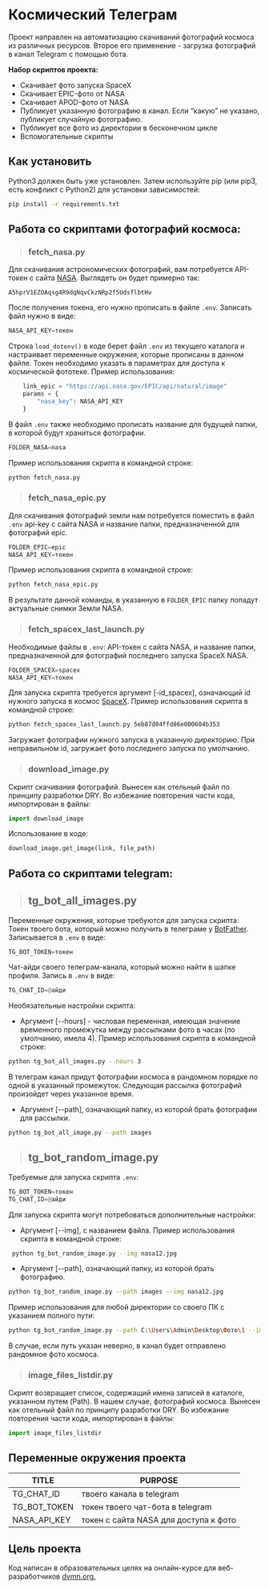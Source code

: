 # Космический Телеграм

Проект направлен на автоматизацию скачиваний фотографий космоса из различных ресурсов. Второе его применение - загрузка фотографий в канал Telegram с помощью бота.

**Набор скриптов проекта:**

- Скачивает фото запуска SpaceX
- Скачивает EPIC-фото от NASA
- Скачивает APOD-фото от NASA
- Публикует указанную фотографию в канал. Если “какую” не указано, публикует случайную фотографию.
- Публикует все фото из директории в бесконечном цикле
- Вспомогательные скрипты

## Как установить

Python3 должен быть уже установлен. Затем используйте pip (или pip3, есть конфликт с Python2) для установки зависимостей:

```sh
pip install -r requirements.txt
```

## Работа со скриптами фотографий космоса:

> ### fetch_nasa.py
Для скачивания астрономических фотографий, вам потребуется API-токен с сайта [NASA](https://api.nasa.gov/). Выглядеть он будет примерно так:

`
A5hprV1EZOAqsg4R9dqNqvCkzNRp2f5UdsflbtHv
`

После получения токена, его нужно прописать в файле `.env`.
Записать файл нужно в виде:

```python
NASA_API_KEY=токен
```

Cтрока `load_dotenv()` в коде берет файл `.env` из текущего каталога и настраивает переменные окружения, которые прописаны в данном файле.
Токен необходимо указать в параметрах для доступа к космической фототеке. Пример использования:

```python
    link_epic = "https://api.nasa.gov/EPIC/api/natural/image"
    params = {
        "nasa_key": NASA_API_KEY
    }
```

В файл `.env` также необходимо прописать название для будущей папки, в которой будут храниться фотографии.

```python
FOLDER_NASA=nasa
```

Пример использования скрипта в командной строке:
```sh
python fetch_nasa.py
```

> ### fetch_nasa_epic.py
Для скачивания фотографий земли нам потребуется поместить в файл `.env` api-key с сайта NASA и название папки, предназначенной для фотографий epic. 

```python
FOLDER_EPIC=epic 
NASA_API_KEY=токен
```

Пример использования скрипта в командной строке:
```sh
python fetch_nasa_epic.py
```
В результате данной команды, в указанную в `FOLDER_EPIC` папку попадут актуальные снимки Земли NASA. 

> ### fetch_spacex_last_launch.py
Необходимые файлы в `.env`: API-токен c сайта NASA,  и название папки, предназначенной для фотографий последнего запуска SpaceX NASA.

```python
FOLDER_SPACEX=spacex
NASA_API_KEY=токен
```

Для запуска скрипта требуется аргумент [-id_spacex], означающий id нужного запуска в космос [SpaceX](https://api.spacexdata.com/v5/launches/).
Пример использования скрипта в командной строке:
```sh
python fetch_spacex_last_launch.py 5eb87d04ffd86e000604b353
```
Загружает фотографии нужного запуска в указанную директорию. 
При неправильном id, загружает фото последнего запуска по умолчанию. 

> ### download_image.py
Скрипт скачивания фотографий. Вынесен как отельный файл по принципу разработки DRY. 
Во избежание повторения части кода, импортирован в файлы:

```python
import download_image
```

Использование в коде:

```python
download_image.get_image(link, file_path)
```

## Работа со скриптами telegram:

> ## tg_bot_all_images.py
Переменные окружения, которые требуются для запуска скрипта:
Токен твоего бота, который можно получить в телеграме у [BotFather](https://t.me/BotFather). Записывается в `.env` в виде:

```python
TG_BOT_TOKEN=токен
```

Чат-айди своего телеграм-канала, который можно найти в шапке профиля. Запись в `.env` в виде:
```python
TG_CHAT_ID=@айди
```

Необязательные настройки скрипта:
- Аргумент [--hours] - числовая переменная, имеющая значение временного промежутка между рассылками фото в часах (по умолчанию, имела 4).
Пример использования скрипта в командной строке:
```sh
python tg_bot_all_images.py --hours 3
```
В телеграм канал придут фотографии космоса в рандомном порядке по одной в указанный промежуток. Следующая рассылка фотографий произойдет через указанное время. 

- Аргумент [--path], означающий папку, из которой брать фотографии для рассылки. 
```sh
python tg_bot_all_image.py --path images
```


> ## tg_bot_random_image.py
Требуемые для запуска скрипта `.env`:

```python
TG_BOT_TOKEN=токен
TG_CHAT_ID=@айди
```

Для запуска скрипта могут потребоваться дополнительные настройки:
- Aргумент [--img],  c названием файла. 
Пример использования скрипта в командной строке:
```sh
 python tg_bot_random_image.py --img nasa12.jpg
```
- Аргумент [--path], означающий папку, из которой брать фотографию. 
```sh
python tg_bot_random_image.py --path images --img nasa12.jpg
```
Пример использования для любой директории со своего ПК с указанием полного пути:
```sh
python tg_bot_random_image.py --path C:\Users\Admin\Desktop\Фото\1 --img 1.jpg
```
В случае, если путь указан неверно, в канал будет отправлено рандомное фото космоса. 

> ### image_files_listdir.py
Скрипт возвращает список, содержащий имена записей в каталоге, указанном путем (Path). В нашем случае, фотографий космоса. Вынесен как отельный файл по принципу разработки DRY. Во избежание повторения части кода, импортирован в файлы:

```python
import image_files_listdir
```

## Переменные окружения проекта

| TITLE | PURPOSE |
| ------ | ------ |
| TG_CHAT_ID |твоего канала в telegram |
| TG_BOT_TOKEN | токен твоего чат-бота в telegram |
| NASA_API_KEY | токен с сайта NASA для доступа к фото |

## Цель проекта
Код написан в образовательных целях на онлайн-курсе для веб-разработчиков  [dvmn.org.](https://dvmn.org/)
